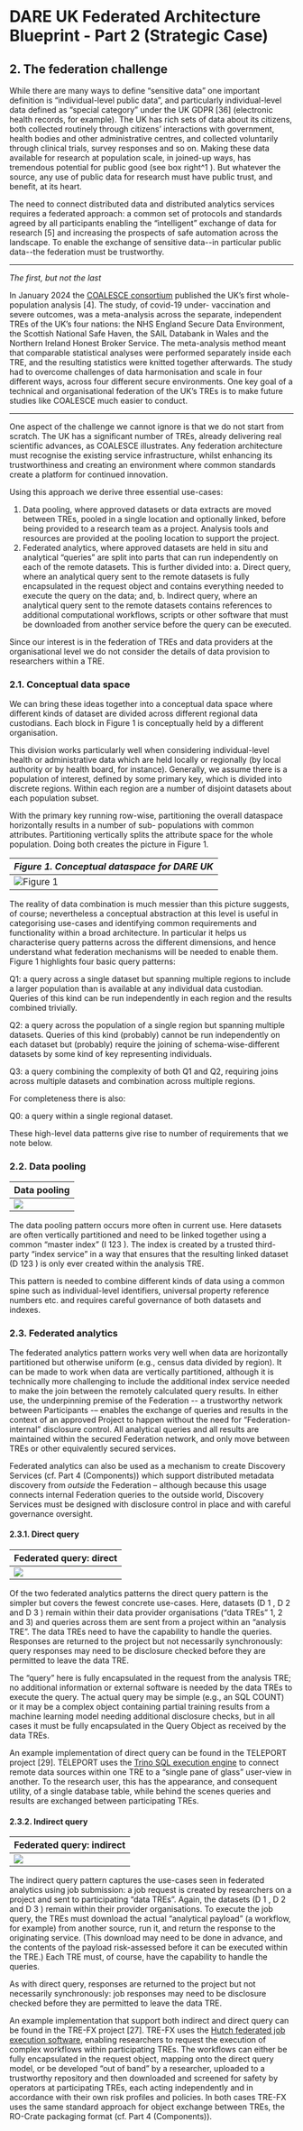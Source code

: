 # DARE UK Federated Architecture Blueprint - Part 2 (Strategic Case)

## 2. The federation challenge

While there are many ways to define “sensitive data”
one important definition is “individual-level public
data”, and particularly individual-level data defined as
“special category” under the UK GDPR [36] (electronic
health records, for example). The UK has rich sets of
data about its citizens, both collected routinely
through citizens’ interactions with government, health
bodies and other administrative centres, and collected
voluntarily through clinical trials, survey responses and
so on. Making these data available for research at
population scale, in joined-up ways, has tremendous
potential for public good (see box right^1 ). But
whatever the source, any use of public data for
research must have public trust, and benefit, at its
heart.

The need to connect distributed data and distributed
analytics services requires a federated approach: a
common set of protocols and standards agreed by all
participants enabling the “intelligent” exchange of data
for research [5] and increasing the prospects of safe
automation across the landscape. To enable the
exchange of sensitive data--in particular public data--the federation must be trustworthy.

----

 _The first, but not the last_ 

In January 2024 the [COALESCE consortium](https://www.ed.ac.uk/usher/eave-ii/connected-projects/coalesce/uk-first-whole-population-analysis)
published the UK’s first whole-population
analysis [4]. The study, of covid-19 under-
vaccination and severe outcomes, was a
meta-analysis across the separate,
independent TREs of the UK’s four nations:
the NHS England Secure Data Environment,
the Scottish National Safe Haven, the SAIL
Databank in Wales and the Northern Ireland
Honest Broker Service. The meta-analysis
method meant that comparable statistical
analyses were performed separately inside
each TRE, and the resulting statistics were
knitted together afterwards. The study had
to overcome challenges of data
harmonisation and scale in four different
ways, across four different secure
environments.
One key goal of a technical and
organisational federation of the UK’s TREs is
to make future studies like COALESCE much
easier to conduct.

----

One aspect of the challenge we cannot ignore is that
we do not start from scratch. The UK has a significant
number of TREs, already delivering real scientific advances, as COALESCE illustrates. Any federation
architecture must recognise the existing service infrastructure, whilst enhancing its trustworthiness and
creating an environment where common standards create a platform for continued innovation.

Using this approach we derive three essential use-cases:

1. Data pooling, where approved datasets or data extracts are moved between TREs, pooled in a
    single location and optionally linked, before being provided to a research team as a project.
    Analysis tools and resources are provided at the pooling location to support the project.
2. Federated analytics, where approved datasets are held in situ and analytical “queries” are split into
    parts that can run independently on each of the remote datasets. This is further divided into:
       a. Direct query, where an analytical query sent to the remote datasets is fully encapsulated in
          the request object and contains everything needed to execute the query on the data; and,
       b. Indirect query, where an analytical query sent to the remote datasets contains references
          to additional computational workflows, scripts or other software that must be downloaded
          from another service before the query can be executed.

Since our interest is in the federation of TREs and data providers at the organisational level we do not
consider the details of data provision to researchers within a TRE.

### 2.1. Conceptual data space

We can bring these ideas together into a conceptual data space where different kinds of dataset are
divided across different regional data custodians. Each block in Figure 1 is conceptually held by a
different organisation.

This division works particularly well when
considering individual-level health or
administrative data which are held locally
or regionally (by local authority or by health
board, for instance). Generally, we assume
there is a population of interest, defined by
some primary key, which is divided into
discrete regions. Within each region are a
number of disjoint datasets about each
population subset.

With the primary key running row-wise,
partitioning the overall dataspace
horizontally results in a number of sub-
populations with common attributes.
Partitioning vertically splits the attribute space for the whole population. Doing both creates the picture
in Figure 1.


| _Figure 1. Conceptual dataspace for DARE UK_ |
| ---- | 
| ![Figure 1](../assets/images/dataspace-Tabular_data.drawio.png) |


The reality of data combination is much messier than this picture suggests, of course; nevertheless a
conceptual abstraction at this level is useful in categorising use-cases and identifying common
requirements and functionality within a broad architecture. In particular it helps us characterise query
patterns across the different dimensions, and hence understand what federation mechanisms will be
needed to enable them. Figure 1 highlights four basic query patterns:

Q1: a query across a single dataset but spanning multiple regions to include a larger population than is
available at any individual data custodian. Queries of this kind can be run independently in each
region and the results combined trivially.

Q2: a query across the population of a single region but spanning multiple datasets. Queries of this
kind (probably) cannot be run independently on each dataset but (probably) require the joining of
schema-wise-different datasets by some kind of key representing individuals.

Q3: a query combining the complexity of both Q1 and Q2, requiring joins across multiple datasets and
combination across multiple regions.

For completeness there is also:

Q0: a query within a single regional dataset.

These high-level data patterns give rise to number of requirements that we note below.

### 2.2. Data pooling

| Data pooling |
| ---- | 
| ![ ](../assets/images/use-case-patterns-Pattern_0a.drawio.png) |


The data pooling pattern occurs more often in
current use. Here datasets are often vertically
partitioned and need to be linked together using a
common “master index” (I 123 ). The index is created by
a trusted third-party “index service” in a way that
ensures that the resulting linked dataset (D 123 ) is only
ever created within the analysis TRE.

This pattern is needed to combine different kinds of
data using a common spine such as individual-level
identifiers, universal property reference numbers etc.
and requires careful governance of both datasets and
indexes.

### 2.3. Federated analytics

The federated analytics pattern works very well when data are horizontally partitioned but otherwise
uniform (e.g., census data divided by region). It can be made to work when data are vertically partitioned,
although it is technically more challenging to include the additional index service needed to make the join
between the remotely calculated query results. In either use, the underpinning premise of the Federation 
-- a trustworthy network between Participants -– enables the exchange of queries and results in the
context of an approved Project to happen without the need for “Federation-internal” disclosure control.
All analytical queries and all results are maintained within the secured Federation network, and only move
between TREs or other equivalently secured services.

Federated analytics can also be used as a mechanism to create Discovery Services (cf. Part 4
(Components)) which support distributed metadata discovery from _outside_ the Federation – although
because this usage connects internal Federation queries to the outside world, Discovery Services must be
designed with disclosure control in place and with careful governance oversight.


#### 2.3.1. Direct query

| Federated query: direct |
| ---- | 
| ![ ](../assets/images/use-case-patterns-Pattern_0b.drawio.png) |

Of the two federated analytics patterns the direct query
pattern is the simpler but covers the fewest concrete
use-cases. Here, datasets (D 1 , D 2 and D 3 ) remain within
their data provider organisations (“data TREs” 1, 2 and 3)
and queries across them are sent from a project within
an “analysis TRE”. The data TREs need to have the
capability to handle the queries. Responses are returned
to the project but not necessarily synchronously: query
responses may need to be disclosure checked before
they are permitted to leave the data TRE.

The “query” here is fully encapsulated in the request
from the analysis TRE; no additional information or external software is needed by the data TREs to
execute the query. The actual query may be simple (e.g., an SQL COUNT) or it may be a complex object
containing partial training results from a machine learning model needing additional disclosure checks, but
in all cases it must be fully encapsulated in the Query Object as received by the data TREs.

An example implementation of direct query can be found in the TELEPORT project [29]. TELEPORT uses
the [Trino SQL execution engine](https://trino.io/) to connect remote data sources within one TRE to a “single pane of
glass” user-view in another. To the research user, this has the appearance, and consequent utility, of a
single database table, while behind the scenes queries and results are exchanged between participating
TREs.

#### 2.3.2. Indirect query

| Federated query: indirect |
| ---- | 
| ![ ](../assets/images/use-case-patterns-Pattern_0c.drawio.png) |

The indirect query pattern captures the use-cases
seen in federated analytics using job submission: a
job request is created by researchers on a project and
sent to participating “data TREs”. Again, the datasets
(D 1 , D 2 and D 3 ) remain within their provider
organisations. To execute the job query, the TREs
must download the actual “analytical payload” (a
workflow, for example) from another source, run it,
and return the response to the originating service.
(This download may need to be done in advance, and
the contents of the payload risk-assessed before it
can be executed within the TRE.) Each TRE must, of
course, have the capability to handle the queries.

As with direct query, responses are returned to the project but not necessarily synchronously: job
responses may need to be disclosure checked before they are permitted to leave the data TRE.


An example implementation that support both indirect and direct query can be found in the TRE-FX
project [27]. TRE-FX uses the [Hutch federated job execution software](https://health-informatics-uon.github.io/hutch/),
enabling researchers to request
the execution of complex workflows within participating TREs. The workflows can either be fully
encapsulated in the request object, mapping onto the direct query model, or be developed “out of band”
by a researcher, uploaded to a trustworthy repository and then downloaded and screened for safety by
operators at participating TREs, each acting independently and in accordance with their own risk profiles
and policies. In both cases TRE-FX uses the same standard approach for object exchange between TREs,
the RO-Crate packaging format (cf. Part 4 (Components)).



